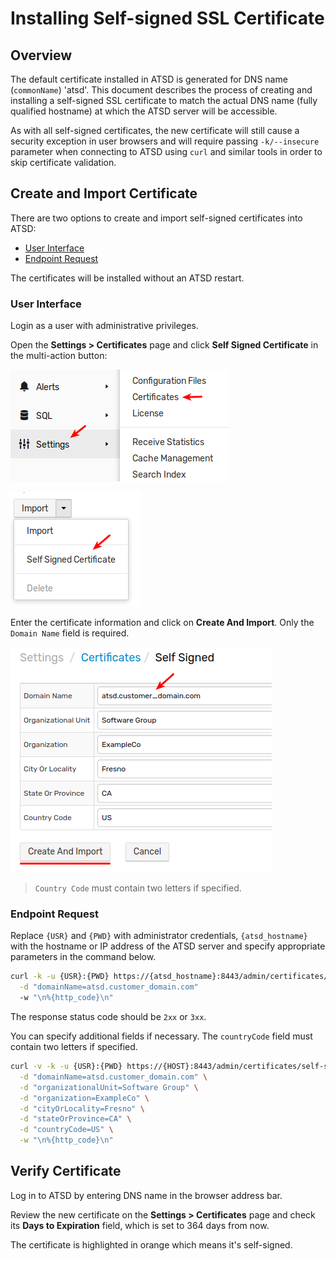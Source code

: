 # Installing Self-signed SSL Certificate

## Overview

The default certificate installed in ATSD is generated for DNS name (`commonName`) 'atsd'. This document describes the process of creating and installing a self-signed SSL certificate to match the actual DNS name (fully qualified hostname) at which the ATSD server will be accessible.

As with all self-signed certificates, the new certificate will still cause a security exception in user browsers and will require passing `-k/--insecure` parameter when connecting to ATSD using `curl` and similar tools in order to skip certificate validation.

## Create and Import Certificate

There are two options to create and import self-signed certificates into ATSD:

* [User Interface](#user-interface)
* [Endpoint Request](#endpoint-request)

The certificates will be installed without an ATSD restart.

### User Interface

Login as a user with administrative privileges.

Open the **Settings > Certificates** page and click **Self Signed Certificate** in the multi-action button:

![](./images/ssl_self_signed_1.png)

![](./images/ssl_self_signed_2.png)

Enter the certificate information and click on **Create And Import**. Only the `Domain Name` field is required.

![](./images/ssl_self_signed_3.png)

> `Country Code` must contain two letters if specified.

### Endpoint Request

Replace `{USR}` and `{PWD}` with administrator credentials, `{atsd_hostname}` with the hostname or IP address of the ATSD server and specify appropriate parameters in the command below.

```sh
curl -k -u {USR}:{PWD} https://{atsd_hostname}:8443/admin/certificates/self-signed \
  -d "domainName=atsd.customer_domain.com"
  -w "\n%{http_code}\n"
```

The response status code should be `2xx` or `3xx`.

You can specify additional fields if necessary. The `countryCode` field must contain two letters if specified.

```bash
curl -v -k -u {USR}:{PWD} https://{HOST}:8443/admin/certificates/self-signed \
  -d "domainName=atsd.customer_domain.com" \
  -d "organizationalUnit=Software Group" \
  -d "organization=ExampleCo" \
  -d "cityOrLocality=Fresno" \
  -d "stateOrProvince=CA" \
  -d "countryCode=US" \
  -w "\n%{http_code}\n"
```

## Verify Certificate

Log in to ATSD by entering DNS name in the browser address bar.

Review the new certificate on the **Settings > Certificates** page and check its **Days to Expiration** field, which is set to 364 days from now.

The certificate is highlighted in orange which means it's self-signed.
